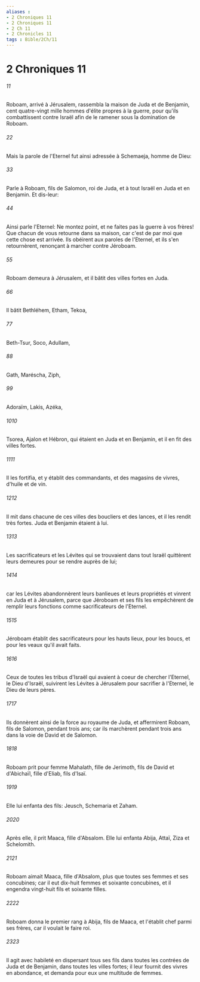 ```yaml
---
aliases : 
- 2 Chroniques 11
- 2 Chroniques 11
- 2 Ch 11
- 2 Chronicles 11
tags : Bible/2Ch/11
---
```


# 2 Chroniques 11

###### 11
Roboam, arrivé à Jérusalem, rassembla la maison de Juda et de Benjamin, cent quatre-vingt mille hommes d'élite propres à la guerre, pour qu'ils combattissent contre Israël afin de le ramener sous la domination de Roboam.
###### 22
Mais la parole de l'Eternel fut ainsi adressée à Schemaeja, homme de Dieu:
###### 33
Parle à Roboam, fils de Salomon, roi de Juda, et à tout Israël en Juda et en Benjamin. Et dis-leur:
###### 44
Ainsi parle l'Eternel: Ne montez point, et ne faites pas la guerre à vos frères! Que chacun de vous retourne dans sa maison, car c'est de par moi que cette chose est arrivée. Ils obéirent aux paroles de l'Eternel, et ils s'en retournèrent, renonçant à marcher contre Jéroboam.
###### 55
Roboam demeura à Jérusalem, et il bâtit des villes fortes en Juda.
###### 66
Il bâtit Bethléhem, Etham, Tekoa,
###### 77
Beth-Tsur, Soco, Adullam,
###### 88
Gath, Maréscha, Ziph,
###### 99
Adoraïm, Lakis, Azéka,
###### 1010
Tsorea, Ajalon et Hébron, qui étaient en Juda et en Benjamin, et il en fit des villes fortes.
###### 1111
Il les fortifia, et y établit des commandants, et des magasins de vivres, d'huile et de vin.
###### 1212
Il mit dans chacune de ces villes des boucliers et des lances, et il les rendit très fortes. Juda et Benjamin étaient à lui.
###### 1313
Les sacrificateurs et les Lévites qui se trouvaient dans tout Israël quittèrent leurs demeures pour se rendre auprès de lui;
###### 1414
car les Lévites abandonnèrent leurs banlieues et leurs propriétés et vinrent en Juda et à Jérusalem, parce que Jéroboam et ses fils les empêchèrent de remplir leurs fonctions comme sacrificateurs de l'Eternel.
###### 1515
Jéroboam établit des sacrificateurs pour les hauts lieux, pour les boucs, et pour les veaux qu'il avait faits.
###### 1616
Ceux de toutes les tribus d'Israël qui avaient à coeur de chercher l'Eternel, le Dieu d'Israël, suivirent les Lévites à Jérusalem pour sacrifier à l'Eternel, le Dieu de leurs pères.
###### 1717
Ils donnèrent ainsi de la force au royaume de Juda, et affermirent Roboam, fils de Salomon, pendant trois ans; car ils marchèrent pendant trois ans dans la voie de David et de Salomon.
###### 1818
Roboam prit pour femme Mahalath, fille de Jerimoth, fils de David et d'Abichaïl, fille d'Eliab, fils d'Isaï.
###### 1919
Elle lui enfanta des fils: Jeusch, Schemaria et Zaham.
###### 2020
Après elle, il prit Maaca, fille d'Absalom. Elle lui enfanta Abija, Attaï, Ziza et Schelomith.
###### 2121
Roboam aimait Maaca, fille d'Absalom, plus que toutes ses femmes et ses concubines; car il eut dix-huit femmes et soixante concubines, et il engendra vingt-huit fils et soixante filles.
###### 2222
Roboam donna le premier rang à Abija, fils de Maaca, et l'établit chef parmi ses frères, car il voulait le faire roi.
###### 2323
Il agit avec habileté en dispersant tous ses fils dans toutes les contrées de Juda et de Benjamin, dans toutes les villes fortes; il leur fournit des vivres en abondance, et demanda pour eux une multitude de femmes.
